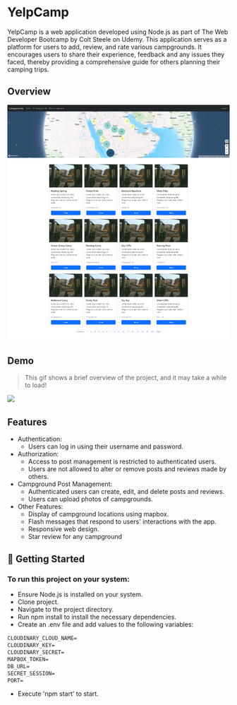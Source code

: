 # YelpCamp
YelpCamp is a web application developed using Node.js as part of The Web Developer Bootcamp by Colt Steele on Udemy. 
This application serves as a platform for users to add, review, and rate various campgrounds. 
It encourages users to share their experience, feedback and any issues they faced, thereby providing a comprehensive guide for others planning their camping trips.

## Overview
<img src ="./screenShots/yelp-camp-overview.png">

## Demo
> This gif shows a brief overview of the project, and it may take a while to load!
<img src ="./screenShots/yelp-camp-demo.gif">

## Features
- Authentication:
    - Users can log in using their username and password.
- Authorization:
    - Access to post management is restricted to authenticated users.
    - Users are not allowed to alter or remove posts and reviews made by others.
- Campground Post Management:
    - Authenticated users can create, edit, and delete posts and reviews.
    - Users can upload photos of campgrounds.
- Other Features:
    - Display of campground locations using mapbox.
    - Flash messages that respond to users' interactions with the app.
    - Responsive web design.
    - Star review for any campground
 
## 🚀 Getting Started
### To run this project on your system:
- Ensure Node.js is installed on your system.
- Clone project.
- Navigate to the project directory.
- Run npm install to install the necessary dependencies.
- Create an .env file and add values to the following variables:
```
CLOUDINARY_CLOUD_NAME=
CLOUDINARY_KEY=
CLOUDINARY_SECRET=
MAPBOX_TOKEN=
DB_URL=
SECRET_SESSION=
PORT=
```
- Execute 'npm start' to start.
